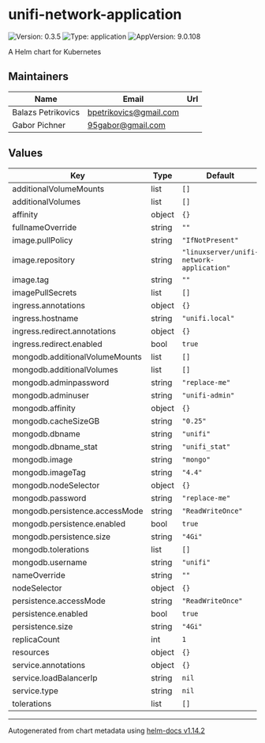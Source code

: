 # unifi-network-application

![Version: 0.3.5](https://img.shields.io/badge/Version-0.3.5-informational?style=flat-square) ![Type: application](https://img.shields.io/badge/Type-application-informational?style=flat-square) ![AppVersion: 9.0.108](https://img.shields.io/badge/AppVersion-9.0.108-informational?style=flat-square)

A Helm chart for Kubernetes

## Maintainers

| Name | Email | Url |
| ---- | ------ | --- |
| Balazs Petrikovics | <bpetrikovics@gmail.com> |  |
| Gabor Pichner | <95gabor@gmail.com> |  |

## Values

| Key | Type | Default | Description |
|-----|------|---------|-------------|
| additionalVolumeMounts | list | `[]` |  |
| additionalVolumes | list | `[]` |  |
| affinity | object | `{}` |  |
| fullnameOverride | string | `""` |  |
| image.pullPolicy | string | `"IfNotPresent"` |  |
| image.repository | string | `"linuxserver/unifi-network-application"` |  |
| image.tag | string | `""` |  |
| imagePullSecrets | list | `[]` |  |
| ingress.annotations | object | `{}` |  |
| ingress.hostname | string | `"unifi.local"` |  |
| ingress.redirect.annotations | object | `{}` |  |
| ingress.redirect.enabled | bool | `true` |  |
| mongodb.additionalVolumeMounts | list | `[]` |  |
| mongodb.additionalVolumes | list | `[]` |  |
| mongodb.adminpassword | string | `"replace-me"` |  |
| mongodb.adminuser | string | `"unifi-admin"` |  |
| mongodb.affinity | object | `{}` |  |
| mongodb.cacheSizeGB | string | `"0.25"` |  |
| mongodb.dbname | string | `"unifi"` |  |
| mongodb.dbname_stat | string | `"unifi_stat"` |  |
| mongodb.image | string | `"mongo"` |  |
| mongodb.imageTag | string | `"4.4"` |  |
| mongodb.nodeSelector | object | `{}` |  |
| mongodb.password | string | `"replace-me"` |  |
| mongodb.persistence.accessMode | string | `"ReadWriteOnce"` |  |
| mongodb.persistence.enabled | bool | `true` |  |
| mongodb.persistence.size | string | `"4Gi"` |  |
| mongodb.tolerations | list | `[]` |  |
| mongodb.username | string | `"unifi"` |  |
| nameOverride | string | `""` |  |
| nodeSelector | object | `{}` |  |
| persistence.accessMode | string | `"ReadWriteOnce"` |  |
| persistence.enabled | bool | `true` |  |
| persistence.size | string | `"4Gi"` |  |
| replicaCount | int | `1` |  |
| resources | object | `{}` |  |
| service.annotations | object | `{}` |  |
| service.loadBalancerIp | string | `nil` |  |
| service.type | string | `nil` |  |
| tolerations | list | `[]` |  |

----------------------------------------------
Autogenerated from chart metadata using [helm-docs v1.14.2](https://github.com/norwoodj/helm-docs/releases/v1.14.2)
